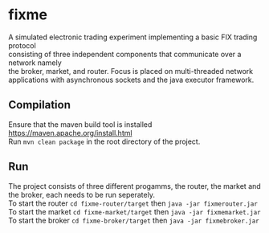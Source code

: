 # fixme
A simulated electronic trading experiment implementing a basic FIX trading protocol  
consisting of three independent components that communicate over a network namely  
the broker, market, and router. Focus is placed on multi-threaded network  
applications with asynchronous sockets and the java executor framework.

## Compilation
Ensure that the maven build tool is installed https://maven.apache.org/install.html  
Run `mvn clean package` in the root directory of the project.  

## Run
The project consists of three different progamms, the router, the market and the broker, each needs to be run seperately.  
To start the router `cd fixme-router/target` then `java -jar fixmerouter.jar`  
To start the market `cd fixme-market/target` then `java -jar fixmemarket.jar`  
To start the broker `cd fixme-broker/target` then `java -jar fixmebroker.jar`

